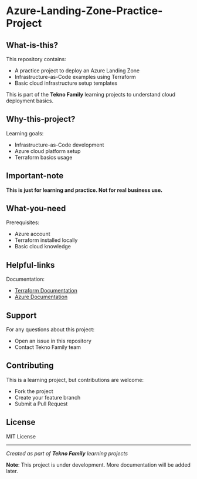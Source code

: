 # Azure-Landing-Zone-Practice-Project

## What-is-this?

This repository contains:
* A practice project to deploy an Azure Landing Zone
* Infrastructure-as-Code examples using Terraform
* Basic cloud infrastructure setup templates

This is part of the **Tekno Family** learning projects to understand cloud deployment basics.

## Why-this-project?

Learning goals:
* Infrastructure-as-Code development
* Azure cloud platform setup
* Terraform basics usage

## Important-note

**This is just for learning and practice. Not for real business use.**

## What-you-need

Prerequisites:
* Azure account
* Terraform installed locally
* Basic cloud knowledge

## Helpful-links

Documentation:
* [Terraform Documentation](https://developer.hashicorp.com/terraform/docs)
* [Azure Documentation]([https://docs.microsoft.com/azure](https://learn.microsoft.com/en-us/azure/cloud-adoption-framework/ready/landing-zone/))

## Support

For any questions about this project:
* Open an issue in this repository
* Contact Tekno Family team

## Contributing

This is a learning project, but contributions are welcome:
* Fork the project
* Create your feature branch
* Submit a Pull Request

## License

MIT License

---
*Created as part of **Tekno Family** learning projects*

**Note**: This project is under development. More documentation will be added later.
